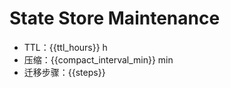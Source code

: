 # State Store Maintenance

- TTL：{{ttl_hours}} h
- 压缩：{{compact_interval_min}} min
- 迁移步骤：{{steps}}
